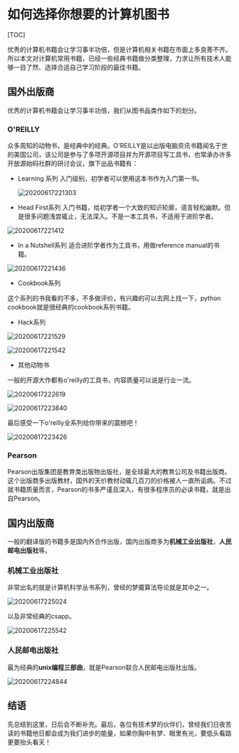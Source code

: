 # 如何选择你想要的计算机图书

[TOC]

优秀的计算机书籍会让学习事半功倍，但是计算机相关书籍在市面上多良莠不齐。所以本文对计算机常用书籍，已经一些经典书籍做分类整理，力求让所有技术人能够一目了然、选择合适自己学习阶段的最佳书籍。

## 国外出版商

优秀的计算机书籍会让学习事半功倍，我们从图书品类作如下的划分。

### O'REILLY

众多周知的动物书，是经典中的经典。O'REILLY是以出版电脑资讯书籍闻名于世的美国公司，该公司是参与了多项开源项目并为开源项目写工具书，也常承办许多开放源始码社群的研讨会议，旗下出品书籍有：

- Learning 系列
    入门级别，初学者可以使用这本书作为入门第一书。

    ![20200617221303](https://raw.githubusercontent.com/cppbird/resources/master/20200617221303.png)

- Head First系列
    入门书籍，给初学者一个大致的知识轮廓，语言轻松幽默。但是很多问题浅尝辄止，无法深入。不是一本工具书，不适用于进阶学者。

![20200617221412](https://raw.githubusercontent.com/cppbird/resources/master/20200617221412.png)

- In a Nutshell系列
    适合进阶学者作为工具书，用做reference manual的书籍。

![20200617221436](https://raw.githubusercontent.com/cppbird/resources/master/20200617221436.png)

- Cookbook系列

这个系列的书我看的不多，不多做评价，有兴趣的可以去网上找一下，python cookbook就是很经典的cookbook系列书籍。

- Hack系列

![20200617221529](https://raw.githubusercontent.com/cppbird/resources/master/20200617221529.png)

![20200617221542](https://raw.githubusercontent.com/cppbird/resources/master/20200617221542.png)

- 其他动物书

一般的开源大作都有o'reilly的工具书，内容质量可以说是行业一流。

![20200617222619](https://raw.githubusercontent.com/cppbird/resources/master/20200617222619.png)

![20200617223840](https://raw.githubusercontent.com/cppbird/resources/master/20200617223840.png)

最后感受一下o'reilly全系列给你带来的震撼吧！

![20200617223426](https://raw.githubusercontent.com/cppbird/resources/master/20200617223426.png)

### Pearson

Pearson出版集团是教育类出版物出版社，是全球最大的教育公司及书籍出版商。这个出版商多出版教材，国外的天价教材动辄几百刀的价格被人一直所诟病。不过就书籍质量而言，Pearson的书多严谨且深入，有很多程序员的必读书籍，就是出自Pearson。

## 国内出版商

一般的翻译版的书籍多是国内外合作出版，国内出版商多为**机械工业出版社**，**人民邮电出版社**等。

### 机械工业出版社

非常出名的就是计算机科学丛书系列，曾经的梦魇算法导论就是其中之一。

![20200617225024](https://raw.githubusercontent.com/cppbird/resources/master/20200617225024.png)

以及非常经典的csapp。

![20200617225542](https://raw.githubusercontent.com/cppbird/resources/master/20200617225542.png)

### 人民邮电出版社

最为经典的**unix编程三部曲**，就是Pearson联合人民邮电出版社出版。

![20200617224844](https://raw.githubusercontent.com/cppbird/resources/master/20200617224844.png)

## 结语

先总结到这里，日后会不断补充。最后，各位有技术梦的伙伴们，曾经我们日夜苦读的书籍他日都会成为我们进步的能量，如果你胸中有梦、眼里有光，要低头看路更要抬头看天！
